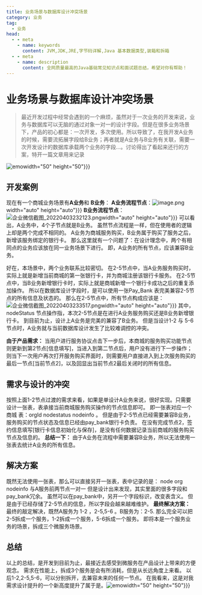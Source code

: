 ```yaml
---
title: 业务场景与数据库设计冲突场景
category: 业务
tag:
  - 业务
head:
  - - meta
    - name: keywords
      content: JVM,JDK,JRE,字节码详解,Java 基本数据类型,装箱和拆箱
  - - meta
    - name: description
      content: 全网质量最高的Java基础常见知识点和面试题总结，希望对你有帮助！
---
```


# 业务场景与数据库设计冲突场景
> 最近开发过程中经常会遇到的一个麻烦，虽然对于一次业务的开发来说，业务与数据库可以无脑的通过对象一对一的设计字段。但是在很多业务场景下，产品的初心都是：一次开发，多次使用。所以导致了，在我开发A业务的时候，需要流拓展字段给B业务；再者就是A业务与B业务有关联，需要一次开发设计的数据库承载两个业务的字段...。讨论得出了看起来还行的方案，特开一篇文章用来记录

![emo](https://www.leyuna.xyz/image/emo/QQ图片20220302210445.jpg)width="50" height="50"}}}
## 开发案例
现在有一个商城业务场景有**A业务**和 **B业务**：
**A业务流程节点**：![image.png](https://www.leyuna.xyz/image/2022-04-03/image.png)width="auto" height="auto"}}}
**B业务流程节点**：
![企业微信截图_20220403232123.png](https://www.leyuna.xyz/image/2022-04-03/企业微信截图_20220403232123.png)width="auto" height="auto"}}}
可以看出，A业务中，4个子节点就是B业务。
虽然节点流程是一样，但在使用者的逻辑上却是两个完成不相同的。
A业务为商城服务购买，B业务属于购买了服务之后，新增该服务绑定的银行卡。
那么这里就有一个问题了：在设计理念中，两个有相同点的业务应该放在同一业务场景下进行。
即，A业务的所有节点，应该兼容B业务。

好在，本场景中，两个业务联系比较密切。
在2-5节点中，当A业务服务购买时，实际上就是新增当前商城的第一张银行卡，并为商城注册该银行卡服务。
在2-5节点中，当B业务新增银行卡时，实际上就是商城新增一个银行卡成功之后的重复添加操作。
所以在数据库设计字段时，是可以使用一张Pay_Bank 表完美兼容2-5节点的所有信息及状态的。
那么在2-5节点中，所有节点构成应该是：
![企业微信截图_20220403233517.png](https://www.leyuna.xyz/image/2022-04-03/企业微信截图_20220403233517.png)width="auto" height="auto"}}}
其中，nodeStatus 节点操作指，本次2-5节点是在进行A业务服务购买还是B业务新增银行卡。
到目前为止，设计上A业务是完美的兼容了B业务。
但是当设计1-2  与 5-6 节点时，A业务就与当前数据库设计发生了比较难调控的冲突。

**由于产品需求：**
当用户进行服务协议点击下一步后，本商城的服务购买功能节点则更新到第2节点[信息填写]，当进入到第二节点后，用户没有进行下一步操作；则当下一次用户再次打开服务购买界面时，则需要用户直接进入到上次服务购买的最后一节点[当前节点2]，以及回显出当前节点2最后关闭时的所有信息。
## 需求与设计的冲突
按照上面1-2节点过渡的需求来看，如果是单设计A业务来说，很好实现。只需要设计一张表，表承接当前商城服务购买操作的节点信息即可。
即一张表对应一个商城
表：orgId   nodestatus  nodeinfo 。
但是由于2-5节点已经需要兼容B业务，服务购买的节点状态及信息已经由pay_bank银行卡负责。
在没有完成节点2，签约信息填写[银行卡信息初始化与保存]，是没有任何数据记录当前商城的服务购买节点及信息的。
**总结一下：**
由于A业务在流程中需要兼容B业务，所以无法使用一张表去统计A业务的所有信息。
## 解决方案
既然无法使用一张表，那么可以直接另开一张表，表中记录的是：
node org nodeinfo
与A服务前两节点一对一
但是设计出来发现，其实里面的很多字段和pay_bank冗余。
虽然可以在pay_bank中，另开一个字段标识，改变表含义。
但是由于已经存储了2-5节点的信息，所以字段会越来越难维护。
**最终解决方案：**
最终的敲定解决，既然A服务为 1-2 ，2-5,5-6 。B服务为：2-5.
那么完全可以把2-5拆成一个服务，1-2拆成一个服务，5-6拆成一个服务。
即将本是一个服务业务的场景，拆成三个微服务场景。
## 总结
以上的总结，是开发到目前为止，最接近去感受到微服务在产品设计上带来的方便观念。
需求在性能上，拆成3个服务是会有所消耗，但是从长远角度上来看。
以后1-2,2-5,5-6，可以分别拆开，去兼容未来的任何一节点。
在我看来，这是对我需求设计提升的一个新高度提升了属于是。![emo](https://www.leyuna.xyz/image/emo/QQ图片20220302210457.jpg)width="50" height="50"}}}
